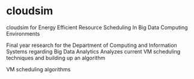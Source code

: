 # cloudsim
cloudsim for Energy Efficient Resource Scheduling In Big Data Computing Environments

Final year research for the Department of Computing and Information Systems regarding Big Data Analytics
Analyzes current VM scheduling techniques and building up an algorithm

VM scheduling algorithms
